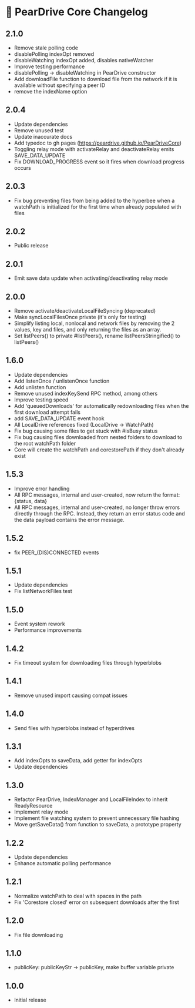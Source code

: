 # 🚧 PearDrive Core Changelog

## 2.1.0

- Remove stale polling code
- disablePolling indexOpt removed
- disableWatching indexOpt added, disables nativeWatcher
- Improve testing performance
- disablePolling -> disableWatching in PearDrive constructor
- Add downloadFile function to download file from the network if it is available without specifying a peer ID
- remove the indexName option

## 2.0.4

- Update dependencies
- Remove unused test
- Update inaccurate docs
- Add typedoc to gh pages (https://peardrive.github.io/PearDriveCore)
- Toggling relay mode with activateRelay and deactivateRelay emits SAVE_DATA_UPDATE
- Fix DOWNLOAD_PROGRESS event so it fires when download progress occurs

## 2.0.3

- Fix bug preventing files from being added to the hyperbee when a watchPath is initialized for the first time when already populated with files

## 2.0.2

- Public release

## 2.0.1

- Emit save data update when activating/deactivating relay mode

## 2.0.0

- Remove activate/deactivateLocalFileSyncing (deprecated)
- Make syncLocalFilesOnce private (it's only for testing)
- Simplify listing local, nonlocal and network files by removing the 2 values, key and files, and only returning the files as an array.
- Set listPeers() to private #listPeers(), rename listPeersStringified() to listPeers()

## 1.6.0

- Update dependencies
- Add listenOnce / unlistenOnce function
- Add unlisten function
- Remove unused indexKeySend RPC method, among others
- Improve testing speed
- Add 'queuedDownloads' for automatically redownloading files when the first download attempt fails
- add SAVE_DATA_UPDATE event hook
- All LocalDrive references fixed (LocalDrive -> WatchPath)
- Fix bug causing some files to get stuck with #isBusy status
- Fix bug causing files downloaded from nested folders to download to the root watchPath folder
- Core will create the watchPath and corestorePath if they don't already exist

## 1.5.3

- Improve error handling
- All RPC messages, internal and user-created, now return the format: {status, data}
- All RPC messages, internal and user-created, no longer throw errors directly through the RPC. Instead, they return an error status code and the data payload contains the error message.

## 1.5.2

- fix PEER\_(DIS)CONNECTED events

## 1.5.1

- Update dependencies
- Fix listNetworkFiles test

## 1.5.0

- Event system rework
- Performance improvements

## 1.4.2

- Fix timeout system for downloading files through hyperblobs

## 1.4.1

- Remove unused import causing compat issues

## 1.4.0

- Send files with hyperblobs instead of hyperdrives

## 1.3.1

- Add indexOpts to saveData, add getter for indexOpts
- Update dependencies

## 1.3.0

- Refactor PearDrive, IndexManager and LocalFileIndex to inherit ReadyResource
- Implement relay mode
- Implement file watching system to prevent unnecessary file hashing
- Move getSaveData() from function to saveData, a prototype property

## 1.2.2

- Update dependencies
- Enhance automatic polling performance

## 1.2.1

- Normalize watchPath to deal with spaces in the path
- Fix 'Corestore closed' error on subsequent downloads after the first

## 1.2.0

- Fix file downloading

## 1.1.0

- publicKey: publicKeyStr -> publicKey, make buffer variable private

## 1.0.0

- Initial release
